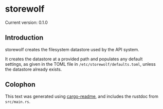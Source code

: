 # storewolf

Current version: 0.1.0

## Introduction

storewolf creates the filesystem datastore used by the API system.

It creates the datastore at a provided path and populates any default settings, as given in the
TOML file in `/etc/storewolf/defaults.toml`, unless the datastore already exists.

## Colophon

This text was generated using [cargo-readme](https://crates.io/crates/cargo-readme), and includes the rustdoc from `src/main.rs`.
